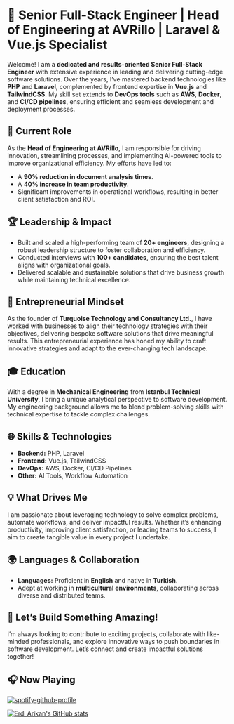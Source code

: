 # 🚀 Senior Full-Stack Engineer | Head of Engineering at AVRillo | Laravel & Vue.js Specialist

Welcome! I am a **dedicated and results-oriented Senior Full-Stack Engineer** with extensive experience in leading and delivering cutting-edge software solutions. Over the years, I’ve mastered backend technologies like **PHP** and **Laravel**, complemented by frontend expertise in **Vue.js** and **TailwindCSS**. My skill set extends to **DevOps tools** such as **AWS**, **Docker**, and **CI/CD pipelines**, ensuring efficient and seamless development and deployment processes.

## 🌟 Current Role
As the **Head of Engineering at AVRillo**, I am responsible for driving innovation, streamlining processes, and implementing AI-powered tools to improve organizational efficiency. My efforts have led to:
- A **90% reduction in document analysis times**.
- A **40% increase in team productivity**.
- Significant improvements in operational workflows, resulting in better client satisfaction and ROI.

## 🏆 Leadership & Impact
- Built and scaled a high-performing team of **20+ engineers**, designing a robust leadership structure to foster collaboration and efficiency.
- Conducted interviews with **100+ candidates**, ensuring the best talent aligns with organizational goals.
- Delivered scalable and sustainable solutions that drive business growth while maintaining technical excellence.

## 💼 Entrepreneurial Mindset
As the founder of **Turquoise Technology and Consultancy Ltd.**, I have worked with businesses to align their technology strategies with their objectives, delivering bespoke software solutions that drive meaningful results. This entrepreneurial experience has honed my ability to craft innovative strategies and adapt to the ever-changing tech landscape.

## 🎓 Education
With a degree in **Mechanical Engineering** from **Istanbul Technical University**, I bring a unique analytical perspective to software development. My engineering background allows me to blend problem-solving skills with technical expertise to tackle complex challenges.

## 🌐 Skills & Technologies
- **Backend:** PHP, Laravel
- **Frontend:** Vue.js, TailwindCSS
- **DevOps:** AWS, Docker, CI/CD Pipelines
- **Other:** AI Tools, Workflow Automation

## 💡 What Drives Me
I am passionate about leveraging technology to solve complex problems, automate workflows, and deliver impactful results. Whether it’s enhancing productivity, improving client satisfaction, or leading teams to success, I aim to create tangible value in every project I undertake.

## 🌍 Languages & Collaboration
- **Languages:** Proficient in **English** and native in **Turkish**.
- Adept at working in **multicultural environments**, collaborating across diverse and distributed teams.

## 🚀 Let’s Build Something Amazing!
I’m always looking to contribute to exciting projects, collaborate with like-minded professionals, and explore innovative ways to push boundaries in software development. Let’s connect and create impactful solutions together!

## 🎧 Now Playing
[![spotify-github-profile](https://spotify-github-profile.kittinanx.com/api/view?uid=2jxn3wvvrvlvo2xwukwgu3c0j&cover_image=true&theme=novatorem&show_offline=false&background_color=121212&interchange=false&bar_color=53b14f&bar_color_cover=true)](https://spotify-github-profile.kittinanx.com/api/view?uid=2jxn3wvvrvlvo2xwukwgu3c0j&redirect=true)

[![Erdi Arikan's GitHub stats](https://github-readme-stats.vercel.app/api?username=erdiarikan)](https://github.com/anuraghazra/github-readme-stats)
